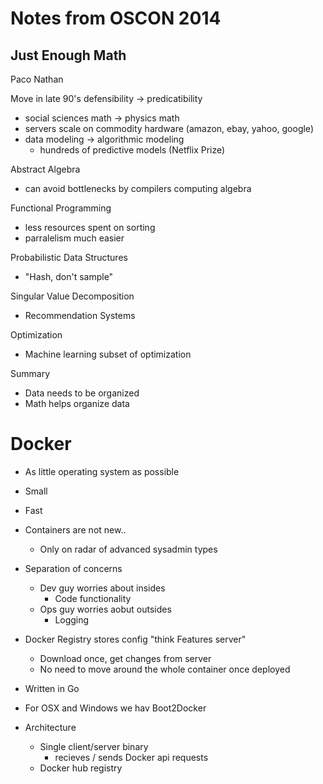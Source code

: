 # Notes from OSCON 2014

## Just Enough Math
Paco Nathan

Move in late 90's defensibility -> predicatibility
- social sciences math -> physics math
- servers scale on commodity hardware (amazon, ebay, yahoo, google)
- data modeling -> algorithmic modeling
  - hundreds of predictive models (Netflix Prize)

Abstract Algebra
- can avoid bottlenecks by compilers computing algebra

Functional Programming
- less resources spent on sorting
- parralelism much easier

Probabilistic Data Structures
- "Hash, don't sample"

Singular Value Decomposition
- Recommendation Systems

Optimization
- Machine learning subset of optimization

Summary
- Data needs to be organized
- Math helps organize data


# Docker
  - As little operating system as possible
  - Small
  - Fast

- Containers are not new..
  - Only on radar of advanced sysadmin types

- Separation of concerns
  - Dev guy worries about insides
    - Code functionality
  - Ops guy worries aobut outsides
    - Logging

- Docker Registry stores config "think Features server"
  - Download once, get changes from server
  - No need to move around the whole container once deployed

- Written in Go

- For OSX and Windows we hav Boot2Docker

- Architecture
  - Single client/server binary
    - recieves / sends Docker api requests
  - Docker hub registry
